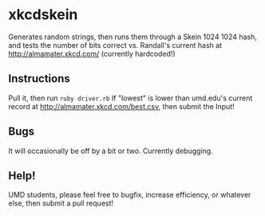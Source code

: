 # xkcdskein
Generates random strings, then runs them through a Skein 1024 1024 hash, and tests the number of bits correct vs. Randall's current hash at http://almamater.xkcd.com/ (currently hardcoded!)

## Instructions
Pull it, then run `ruby driver.rb`
If "lowest" is lower than umd.edu's current record at http://almamater.xkcd.com/best.csv, then submit the Input!

## Bugs
It will occasionally be off by a bit or two. Currently debugging.

## Help!
UMD students, please feel free to bugfix, increase efficiency, or whatever else, then submit a pull request!
